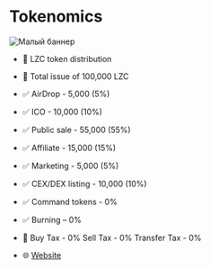 # Tokenomics
![Малый баннер](https://en.tcpcoins.net/__scale/uploads/s/l/4/j/l4j8wtlqendh/img/full_IBqUbrtp.png?quality=85&width=720&webp=1)
- 👀 LZC token distribution
- 💠 Total issue of 100,000 LZC

- ✅ AirDrop - 5,000 (5%)
- ✅ ICO - 10,000 (10%)
- ✅ Public sale - 55,000 (55%)
- ✅ Affiliate - 15,000 (15%)
- ✅ Marketing - 5,000 (5%)
- ✅ CEX/DEX listing - 10,000 (10%)
- ✅ Command tokens - 0%
- ✅ Burning – 0%
- 👀 Buy Tax - 0% Sell Tax - 0% Transfer Tax - 0%

- 🌐 [Website]((https://en.tcpcoins.net/)https://en.tcpcoins.net/)
